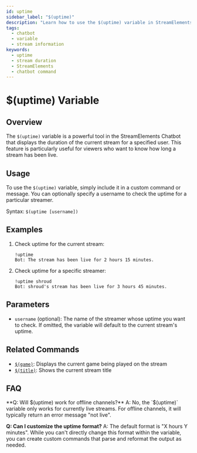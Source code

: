 ```yaml
---
id: uptime
sidebar_label: "$(uptime)"
description: "Learn how to use the $(uptime) variable in StreamElements Chatbot to display stream uptime for any user."
tags:
  - chatbot
  - variable
  - stream information
keywords:
  - uptime
  - stream duration
  - StreamElements
  - chatbot command
---
```


# $(uptime) Variable

## Overview

The `$(uptime)` variable is a powerful tool in the StreamElements Chatbot that displays the duration of the current stream for a specified user. This feature is particularly useful for viewers who want to know how long a stream has been live.

## Usage

To use the `$(uptime)` variable, simply include it in a custom command or message. You can optionally specify a username to check the uptime for a particular streamer.

Syntax: `$(uptime [username])`

## Examples

1. Check uptime for the current stream:
   ```
   !uptime
   Bot: The stream has been live for 2 hours 15 minutes.
   ```

2. Check uptime for a specific streamer:
   ```
   !uptime shroud
   Bot: shroud's stream has been live for 3 hours 45 minutes.
   ```

## Parameters

- `username` (optional): The name of the streamer whose uptime you want to check. If omitted, the variable will default to the current stream's uptime.

## Related Commands

- [`$(game)`](game.md): Displays the current game being played on the stream
- [`$(title)`](title.md): Shows the current stream title

## FAQ

**Q: Will $(uptime) work for offline channels?**
A: No, the `$(uptime)` variable only works for currently live streams. For offline channels, it will typically return an error message "not live".

**Q: Can I customize the uptime format?**
A: The default format is "X hours Y minutes". While you can't directly change this format within the variable, you can create custom commands that parse and reformat the output as needed.
